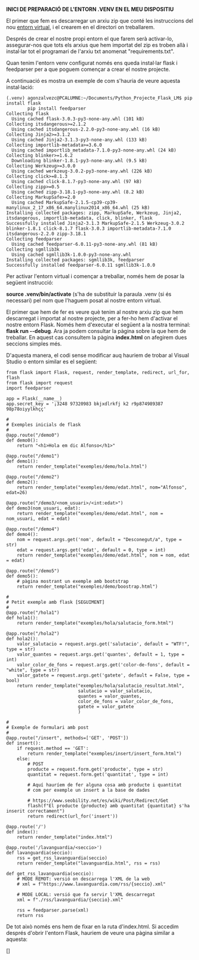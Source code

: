 **INICI DE PREPARACIÓ DE L'ENTORN .VENV EN EL MEU DISPOSITIU**

El primer que fem es descarregar un arxiu zip que conté les instruccions del nou [entorn virtual](https://docs.python.org/es/3/library/venv.html), i el crearem en el directori on treballarem.  

Després de crear el nostre propi entorn el que farem serà activar-lo, assegurar-nos que tots els arxius que hem importat del zip es troben allà i instal·lar tot el programari de l'arxiu txt anomenat "requirements.txt".



Quan tenim l'entorn venv configurat només ens queda instal·lar flask i feedparser per a que poguem començar a crear el nostre projecte. 

A continuació es mostra un exemple de com s'hauria de veure aquesta instal·lació:

```
(.venv) agonzalvezc@PCALUMNE:~/Documents/Python_Projecte_Flask_LM$ pip install flask
        pip install feedparser
Collecting flask
  Using cached flask-3.0.3-py3-none-any.whl (101 kB)
Collecting itsdangerous>=2.1.2
  Using cached itsdangerous-2.2.0-py3-none-any.whl (16 kB)
Collecting Jinja2>=3.1.2
  Using cached Jinja2-3.1.3-py3-none-any.whl (133 kB)
Collecting importlib-metadata>=3.6.0
  Using cached importlib_metadata-7.1.0-py3-none-any.whl (24 kB)
Collecting blinker>=1.6.2
  Downloading blinker-1.8.1-py3-none-any.whl (9.5 kB)
Collecting Werkzeug>=3.0.0
  Using cached werkzeug-3.0.2-py3-none-any.whl (226 kB)
Collecting click>=8.1.3
  Using cached click-8.1.7-py3-none-any.whl (97 kB)
Collecting zipp>=0.5
  Using cached zipp-3.18.1-py3-none-any.whl (8.2 kB)
Collecting MarkupSafe>=2.0
  Using cached MarkupSafe-2.1.5-cp39-cp39-manylinux_2_17_x86_64.manylinux2014_x86_64.whl (25 kB)
Installing collected packages: zipp, MarkupSafe, Werkzeug, Jinja2, itsdangerous, importlib-metadata, click, blinker, flask
Successfully installed Jinja2-3.1.3 MarkupSafe-2.1.5 Werkzeug-3.0.2 blinker-1.8.1 click-8.1.7 flask-3.0.3 importlib-metadata-7.1.0 itsdangerous-2.2.0 zipp-3.18.1
Collecting feedparser
  Using cached feedparser-6.0.11-py3-none-any.whl (81 kB)
Collecting sgmllib3k
  Using cached sgmllib3k-1.0.0-py3-none-any.whl
Installing collected packages: sgmllib3k, feedparser
Successfully installed feedparser-6.0.11 sgmllib3k-1.0.0

```

Per activar l'entorn virtual i començar a treballar, només hem de posar la següent instrucció: 

**source .venv/bin/activate** (s'ha de substituir la paraula .venv (si és necessari) pel nom que l'haguem posat al nostre entorn virtual. 

El primer que hem de fer es veure què tenim al nostre arxiu zip que hem descarregat i importat al nostre projecte, per a fer-ho hem d'activar el nostre entorn Flask. Només hem d'executar el següent a la nostra terminal: **flask run --debug**. Ara ja podem consultar la pàgina sobre la que hem de treballar. En aquest cas consultem la pàgina **index.html** on afegirem dues seccions simples més. 

D'aquesta manera, el codi sense modificar auq hauriem de trobar al Visual Studio o entorn similar es el següent: 


```
from flask import Flask, request, render_template, redirect, url_for, flash
from flask import request
import feedparser

app = Flask(__name__)
app.secret_key = '¡3248 97320983 bkjxdlrkfj k2 r9p874989387 98p78oiyylkhçç'

#
# Exemples inicials de flask
#
@app.route("/demo0")
def demo0():
    return "<h1>Hola em dic Alfonso</h1>"

@app.route("/demo1")
def demo1():
    return render_template("exemples/demo/hola.html")

@app.route("/demo2")
def demo2():
    return render_template("exemples/demo/edat.html", nom="Alfonso", edat=26)

@app.route("/demo3/<nom_usuari>/<int:edat>")
def demo3(nom_usuari, edat):
    return render_template("exemples/demo/edat.html", nom = nom_usuari, edat = edat)

@app.route("/demo4")
def demo4():
    nom = request.args.get('nom', default = "Desconegut/a", type = str)
    edat = request.args.get('edat', default = 0, type = int)
    return render_template("exemples/demo/edat.html", nom = nom, edat = edat)

@app.route("/demo5")
def demo5():
    # pàgina mostrant un exemple amb bootstrap
    return render_template("exemples/demo/boostrap.html")

#
# Petit exemple amb flask [SEGUIMENT]
#
@app.route("/hola1")
def hola1():
    return render_template("exemples/hola/salutacio_form.html")

@app.route("/hola2")
def hola2():
    valor_salutacio = request.args.get('salutacio', default = "WTF!", type = str)
    valor_quantes = request.args.get('quantes', default = 1, type = int)
    valor_color_de_fons = request.args.get('color-de-fons', default = "white", type = str)
    valor_gatete = request.args.get('gatete', default = False, type = bool)
    return render_template("exemples/hola/salutacio_resultat.html", 
                           salutacio = valor_salutacio, 
                           quantes = valor_quantes,
                           color_de_fons = valor_color_de_fons,
                           gatete = valor_gatete
                           )

#
# Exemple de formulari amb post
#
@app.route("/insert", methods=['GET', 'POST'])
def insert():
    if request.method == 'GET':
        return render_template("exemples/insert/insert_form.html")
    else:
        # POST
        producte = request.form.get('producte', type = str)
        quantitat = request.form.get('quantitat', type = int)

        # Aquí hauríem de fer alguna cosa amb producte i quantitat
        # com per exemple un insert a la base de dades

        # https://www.seobility.net/es/wiki/Post/Redirect/Get
        flash(f"El producte {producte} amb quantitat {quantitat} s'ha inserit correctament")
        return redirect(url_for('insert'))

@app.route('/')
def index():
    return render_template("index.html")

@app.route('/lavanguardia/<seccio>')
def lavanguardia(seccio):
    rss = get_rss_lavanguardia(seccio)
    return render_template("lavanguardia.html", rss = rss)

def get_rss_lavanguardia(seccio):
    # MODE REMOT: versió on descarrega l'XML de la web
    # xml = f"https://www.lavanguardia.com/rss/{seccio}.xml"
    
    # MODE LOCAL: versió que fa servir l'XML descarregat
    xml = f"./rss/lavanguardia/{seccio}.xml"
    
    rss = feedparser.parse(xml)
    return rss

```
De tot això només ens hem de fixar en la ruta d'index.html. Si accedim després d'obrir l'entorn Flask, hauriem de veure una pàgina similar a aquesta: 

[]





